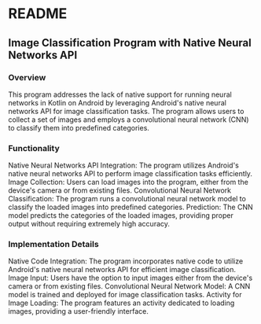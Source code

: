 # README
## Image Classification Program with Native Neural Networks API
### Overview
This program addresses the lack of native support for running neural networks in Kotlin on Android by leveraging Android's native neural networks API for image classification tasks. The program allows users to collect a set of images and employs a convolutional neural network (CNN) to classify them into predefined categories.

### Functionality
Native Neural Networks API Integration: The program utilizes Android's native neural networks API to perform image classification tasks efficiently.
Image Collection: Users can load images into the program, either from the device's camera or from existing files.
Convolutional Neural Network Classification: The program runs a convolutional neural network model to classify the loaded images into predefined categories.
Prediction: The CNN model predicts the categories of the loaded images, providing proper output without requiring extremely high accuracy.

### Implementation Details
Native Code Integration: The program incorporates native code to utilize Android's native neural networks API for efficient image classification.
Image Input: Users have the option to input images either from the device's camera or from existing files.
Convolutional Neural Network Model: A CNN model is trained and deployed for image classification tasks.
Activity for Image Loading: The program features an activity dedicated to loading images, providing a user-friendly interface.